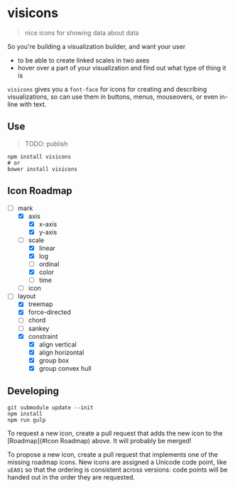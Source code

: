 # visicons
> nice icons for showing data about data

So you're building a visualization builder, and want your user
- to be able to create linked scales in two axes
- hover over a part of your visualization and find out what type of thing it is


`visicons` gives you a `font-face` for icons for creating and describing
visualizations, so can use them in buttons, menus, mouseovers, or even in-line
with text.

## Use
> TODO: publish
```shell
npm install visicons
# or
bower install visicons
```

## Icon Roadmap
- [ ] mark
  - [x] axis
    - [x] x-axis
    - [x] y-axis
  - [ ] scale
    - [x] linear
    - [x] log
    - [ ] ordinal
    - [x] color
    - [ ] time
  - [ ] icon
- [ ] layout
  - [x] treemap
  - [x] force-directed
  - [ ] chord
  - [ ] sankey
  - [X] constraint
    - [X] align vertical
    - [X] align horizontal
    - [X] group box
    - [X] group convex hull

## Developing

```shell
git submodule update --init
npm install
npm run gulp
```

To request a new icon, create a pull request that adds the new icon
to the [Roadmap](#Icon Roadmap) above. It will probably be merged!

To propose a new icon, create a pull request that implements one of the
missing roadmap icons. New icons are assigned a Unicode code point, like
`uEA01` so that the ordering is consistent across versions: code points will be
handed out in the order they are requested.
